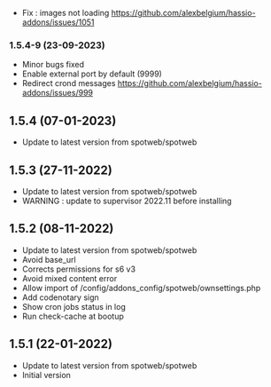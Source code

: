 - Fix : images not loading https://github.com/alexbelgium/hassio-addons/issues/1051

### 1.5.4-9 (23-09-2023)
- Minor bugs fixed
- Enable external port by default (9999)
- Redirect crond messages https://github.com/alexbelgium/hassio-addons/issues/999

## 1.5.4 (07-01-2023)
- Update to latest version from spotweb/spotweb

## 1.5.3 (27-11-2022)
- Update to latest version from spotweb/spotweb
- WARNING : update to supervisor 2022.11 before installing

## 1.5.2 (08-11-2022)
- Update to latest version from spotweb/spotweb
- Avoid base_url
- Corrects permissions for s6 v3
- Avoid mixed content error
- Allow import of /config/addons_config/spotweb/ownsettings.php
- Add codenotary sign
- Show cron jobs status in log
- Run check-cache at bootup

## 1.5.1 (22-01-2022)
- Update to latest version from spotweb/spotweb
- Initial version

